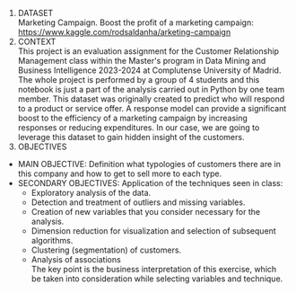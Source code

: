   1. DATASET  
Marketing Campaign. Boost the profit of a marketing campaign: https://www.kaggle.com/rodsaldanha/arketing-campaign  
  2. CONTEXT  
This project is an evaluation assignment for the Customer Relationship Management class within the Master's program in Data Mining and Business Intelligence 2023-2024 at Complutense University of Madrid. The whole project is performed by a group of 4 students and this notebook is just a part of the analysis carried out in Python by one team member. This dataset was originally created to predict who will respond to a product or service offer. A response model can provide a significant boost to the efficiency of a marketing campaign by increasing responses or reducing expenditures. In our case, we are going to leverage this dataset to gain hidden insight of the customers.  
  3. OBJECTIVES
- MAIN OBJECTIVE: Definition what typologies of customers there are in this company and how to get to sell more to each type.  
- SECONDARY OBJECTIVES: Application of the techniques seen in class:  
    + Exploratory analysis of the data.
    + Detection and treatment of outliers and missing variables.
    + Creation of new variables that you consider necessary for the analysis.
    + Dimension reduction for visualization and selection of subsequent algorithms.
    + Clustering (segmentation) of customers.
    + Analysis of associations  
The key point is the business interpretation of this exercise, which be taken into consideration while selecting variables and technique.  

